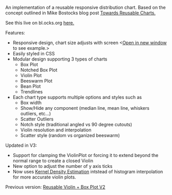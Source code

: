 An implementation of a reusable responsive distribution chart. Based on the concept outlined in Mike Bostocks blog post [Towards Reusable Charts.](http://bost.ocks.org/mike/chart/)

See this live on bl.ocks.org [here.](http://bl.ocks.org/asielen/92929960988a8935d907e39e60ea8417)

Features:

* Responsive design, chart size adjusts with screen <[Open in new window](http://bl.ocks.org/asielen/raw/92929960988a8935d907e39e60ea8417/) to see example.>
* Easily styled in CSS
* Modular design supporting 3 types of charts
  * Box Plot
  * Notched Box Plot
  * Violin Plot
  * Beeswarm Plot
  * Bean Plot
  * Trendlines
* Each chart type supports multiple options and styles such as
  * Box width
  * Show/Hide any component (median line, mean line, whiskers outliers, etc...)
  * Scatter Outliers
  * Notch style (traditional angled vs 90 degree cutouts)
  * Violin resolution and interpolation
  * Scatter style (random vs organized beeswarm)

Updated in V3:

* Support for clamping the ViolinPlot or forcing it to extend beyond the normal range to create a closed Violin
* New option to adjust the number of y axis ticks
* Now uses [Kernel Density Estimation](https://bl.ocks.org/mbostock/4341954) intstead of histogram interpolation for more accurate violin plots. 

Previous version: [Reusable Violin + Box Plot V2](http://bl.ocks.org/asielen/1a5e8d77ae8feb464167)
